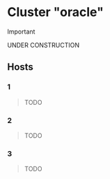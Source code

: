 # Cluster "oracle"

> [!IMPORTANT]
> UNDER CONSTRUCTION

## Hosts

### 1

> TODO

### 2

> TODO

### 3

> TODO
